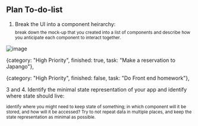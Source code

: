## Plan To-do-list ##


1. Break the UI into a component heirarchy:  
<sub> break down the mock-up that you created into a list of components and describe how you anticipate each component to interact together. </sub>


![image](https://user-images.githubusercontent.com/91300625/202063080-c6135f49-b6cc-4fca-b669-be987cefd4d2.png)

 {category: "High Priority", finished: true, task: "Make a reservation to Japango"},
 
 {category: "High Priority", finished: false, task: "Do Front end homework"},



3 and 4. Identify the minimal state representation of your app and identify where state should live:

<sub> identify where you might need to keep state of something; in which component will it be stored, and how will it be accessed? Try to not repeat data in multiple places, and keep the state representation as minimal as possible. </sub>
